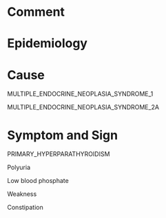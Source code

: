 # Comment

# Epidemiology

# Cause

MULTIPLE_ENDOCRINE_NEOPLASIA_SYNDROME_1

MULTIPLE_ENDOCRINE_NEOPLASIA_SYNDROME_2A

# Symptom and Sign

PRIMARY_HYPERPARATHYROIDISM

Polyuria

Low blood phosphate

Weakness

Constipation

